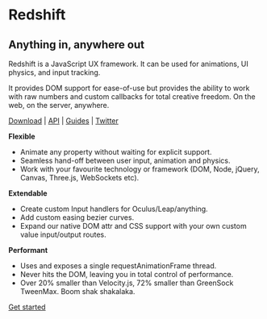 # Redshift

## Anything in, anywhere out

Redshift is a JavaScript UX framework. It can be used for animations, UI physics, and input tracking.

It provides DOM support for ease-of-use but provides the ability to work with raw numbers and custom callbacks for total creative freedom. On the web, on the server, anywhere.

[Download](http://redshiftjs.com/download) | [API](http://redshiftjs.com/api) | [Guides](http://redshiftjs.com/guides/get-started) | [Twitter](http://twitter.com/redshiftjs)

**Flexible**
* Animate any property without waiting for explicit support.
* Seamless hand-off between user input, animation and physics.
* Work with your favourite technology or framework (DOM, Node, jQuery, Canvas, Three.js, WebSockets etc).

**Extendable**
* Create custom Input handlers for Oculus/Leap/anything.
* Add custom easing bezier curves.
* Expand our native DOM attr and CSS support with your own custom value input/output routes.

**Performant**
* Uses and exposes a single requestAnimationFrame thread.
* Never hits the DOM, leaving you in total control of performance.
* Over 20% smaller than Velocity.js, 72% smaller than GreenSock TweenMax. Boom shak shakalaka.


[Get started](http://redshiftjs.com/guides/get-started)
